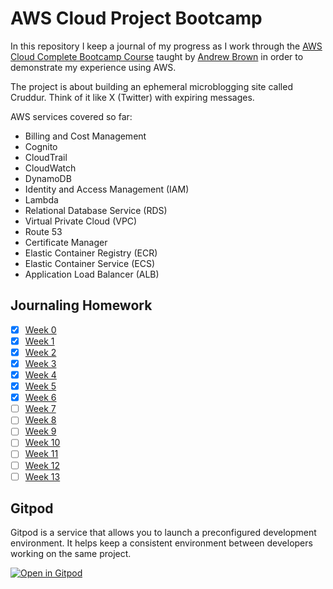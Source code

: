 # AWS Cloud Project Bootcamp

In this repository I keep a journal of my progress as I work through the [AWS Cloud Complete Bootcamp Course](https://www.youtube.com/watch?v=zA8guDqfv40) taught by [Andrew Brown](https://github.com/omenking) in order to demonstrate my experience using AWS.

The project is about building an ephemeral microblogging site called Cruddur. Think of it like X (Twitter) with expiring messages.

AWS services covered so far:
- Billing and Cost Management
- Cognito
- CloudTrail
- CloudWatch
- DynamoDB
- Identity and Access Management (IAM)
- Lambda
- Relational Database Service (RDS)
- Virtual Private Cloud (VPC)
- Route 53
- Certificate Manager
- Elastic Container Registry (ECR)
- Elastic Container Service (ECS)
- Application Load Balancer (ALB)

## Journaling Homework

- [x] [Week 0](journal/week0.md)
- [x] [Week 1](journal/week1.md)
- [x] [Week 2](journal/week2.md)
- [x] [Week 3](journal/week3.md)
- [x] [Week 4](journal/week4.md)
- [x] [Week 5](journal/week5.md)
- [x] [Week 6](journal/week6.md)
- [ ] [Week 7](journal/week7.md)
- [ ] [Week 8](journal/week8.md)
- [ ] [Week 9](journal/week9.md)
- [ ] [Week 10](journal/week10.md)
- [ ] [Week 11](journal/week11.md)
- [ ] [Week 12](journal/week12.md)
- [ ] [Week 13](journal/week13.md)

## Gitpod

Gitpod is a service that allows you to launch a preconfigured development environment. It helps keep a consistent environment between developers working on the same project.

[![Open in Gitpod](https://gitpod.io/button/open-in-gitpod.svg)](https://gitpod.io/?autostart=true#https://github.com/danielwohlgemuth/aws-bootcamp-cruddur-2023)
